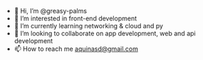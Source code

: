- 👋 Hi, I’m @greasy-palms
- 👀 I’m interested in front-end development
- 🌱 I’m currently learning networking & cloud and py
- 💞️ I’m looking to collaborate on app development, web and api  development
- 📫 How to reach me aquinasd@gmail.com

<!---
greasy-palms/greasy-palms is a ✨ special ✨ repository because its `README.md` (this file) appears on your GitHub profile.
You can click the Preview link to take a look at your changes.
--->
